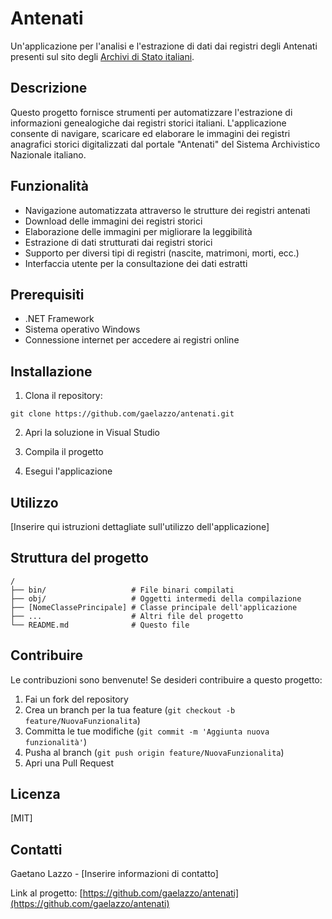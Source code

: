 # Antenati

Un'applicazione per l'analisi e l'estrazione di dati dai registri degli Antenati presenti sul sito degli [Archivi di Stato italiani](http://www.antenati.san.beniculturali.it/).

## Descrizione

Questo progetto fornisce strumenti per automatizzare l'estrazione di informazioni genealogiche dai registri storici italiani. L'applicazione consente di navigare, scaricare ed elaborare le immagini dei registri anagrafici storici digitalizzati dal portale "Antenati" del Sistema Archivistico Nazionale italiano.

## Funzionalità

- Navigazione automatizzata attraverso le strutture dei registri antenati
- Download delle immagini dei registri storici
- Elaborazione delle immagini per migliorare la leggibilità
- Estrazione di dati strutturati dai registri storici
- Supporto per diversi tipi di registri (nascite, matrimoni, morti, ecc.)
- Interfaccia utente per la consultazione dei dati estratti

## Prerequisiti

- .NET Framework
- Sistema operativo Windows
- Connessione internet per accedere ai registri online

## Installazione

1. Clona il repository:
```
git clone https://github.com/gaelazzo/antenati.git
```

2. Apri la soluzione in Visual Studio

3. Compila il progetto

4. Esegui l'applicazione

## Utilizzo

[Inserire qui istruzioni dettagliate sull'utilizzo dell'applicazione]

## Struttura del progetto

```
/
├── bin/                   # File binari compilati
├── obj/                   # Oggetti intermedi della compilazione
├── [NomeClassePrincipale] # Classe principale dell'applicazione
├── ...                    # Altri file del progetto
└── README.md              # Questo file
```

## Contribuire

Le contribuzioni sono benvenute! Se desideri contribuire a questo progetto:

1. Fai un fork del repository
2. Crea un branch per la tua feature (`git checkout -b feature/NuovaFunzionalita`)
3. Committa le tue modifiche (`git commit -m 'Aggiunta nuova funzionalità'`)
4. Pusha al branch (`git push origin feature/NuovaFunzionalita`)
5. Apri una Pull Request

## Licenza

[MIT]

## Contatti

Gaetano Lazzo - [Inserire informazioni di contatto]

Link al progetto: [https://github.com/gaelazzo/antenati](https://github.com/gaelazzo/antenati)